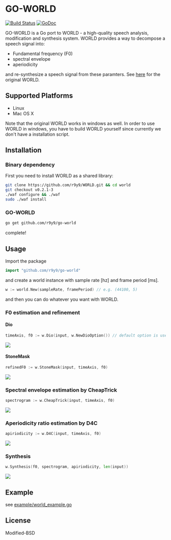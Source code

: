 # GO-WORLD

[![Build Status](https://travis-ci.org/r9y9/go-world.svg?branch=master)](https://travis-ci.org/r9y9/go-world)
[![GoDoc](https://godoc.org/github.com/r9y9/go-world?status.svg)](https://godoc.org/github.com/r9y9/go-world)

GO-WORLD is a Go port to WORLD - a high-quality speech analysis, modification and synthesis system. WORLD provides a way to decompose a speech signal into:

- Fundamental frequency (F0)
- spectral envelope
- aperiodicity

and re-synthesize a speech signal from these paramters. See [here](http://ml.cs.yamanashi.ac.jp/world/english/index.html) for the original WORLD.

## Supported Platforms

- Linux
- Mac OS X

Note that the original WORLD works in windows as well. In order to use WORLD in windows, you have to build WORLD yourself since currently we don't have a installation script.

## Installation

### Binary dependency

First you need to install WORLD as a shared library:

```bash
git clone https://github.com/r9y9/WORLD.git && cd world
git checkout v0.2.1-3
./waf configure && ./waf
sudo ./waf install
```

### GO-WORLD

```bash
go get github.com/r9y9/go-world
```

complete!

## Usage

Import the package

```go
import "github.com/r9y9/go-world"
```

and create a world instance with sample rate [hz] and frame period [ms].

```go
w := world.New(sampleRate, framePeriod) // e.g. (44100, 5)
```

and then you can do whatever you want with WORLD.

### F0 estimation and refinement

#### Dio

```go
timeAxis, f0 := w.Dio(input, w.NewDioOption()) // default option is used
```

![](https://raw.githubusercontent.com/r9y9/WORLD.jl/master/examples/f0_by_dio.png)

#### StoneMask

```go
refinedF0 := w.StoneMask(input, timeAxis, f0)
```

![](https://raw.githubusercontent.com/r9y9/WORLD.jl/master/examples/f0_refinement.png)

### Spectral envelope estimation by CheapTrick

```go
spectrogram := w.CheapTrick(input, timeAxis, f0)
```

![](https://raw.githubusercontent.com/r9y9/WORLD.jl/master/examples/envelope_by_cheaptrick.png)

### Aperiodicity ratio estimation by D4C

```go
apiriodicity := w.D4C(input, timeAxis, f0)
```

![](https://raw.githubusercontent.com/r9y9/WORLD.jl/master/examples/aperiodicity_by_d4c.png)

### Synthesis

```go
w.Synthesis(f0, spectrogram, apiriodicity, len(input))
```

![](https://raw.githubusercontent.com/r9y9/WORLD.jl/master/examples/synthesis.png)

## Example

see [example/world_example.go](example/world_example.go)

## License

Modified-BSD
